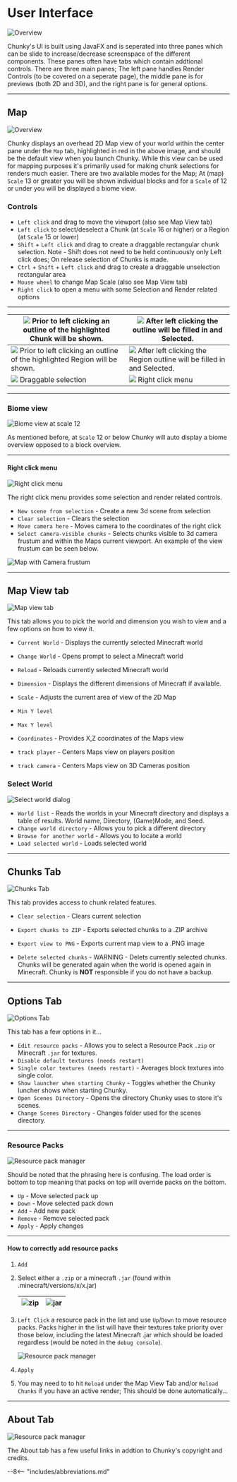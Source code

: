 # User Interface

![Overview](../img/user_interface/overview.png)

Chunky's UI is built using JavaFX and is seperated into three panes which can be slide to increase/decrease screenspace of the different components. These panes often have tabs which contain addtional controls. There are three main panes; The left pane handles Render Controls (to be covered on a seperate page), the middle pane is for previews (both 2D and 3D), and the right pane is for general options.

---

## Map

![Overview](../img/user_interface/map.png)

Chunky displays an overhead 2D Map view of your world within the center pane under the `Map` tab, highlighted in red in the above image, and should be the default view when you launch Chunky. While this view can be used for mapping purposes it's primarily used for making chunk selections for renders much easier. There are two available modes for the Map; At (map) `Scale` 13 or greater you will be shown individual blocks and for a `Scale` of 12 or under you will be displayed a biome view.

### Controls

- `Left click` and drag to move the viewport (also see Map View tab)
- `Left click` to select/deselect a Chunk (at `Scale` 16 or higher) or a Region (at `Scale` 15 or lower)
- `Shift` + `Left click` and drag to create a draggable rectangular chunk selection. Note - Shift does not need to be held continuously only Left click does; On release selection of Chunks is made.
- `Ctrl` + `Shift` + `Left click` and drag to create a draggable unselection rectangular area
- `Mouse wheel` to change Map Scale (also see Map View tab)
- `Right click` to open a menu with some Selection and Render related options

---

<table class="tg">
	<thead>
	  <tr>
		<th class="left"> <img src="../../img/user_interface/chunky_map_chunk_selection0.png"> Prior to left clicking an outline of the highlighted Chunk will be shown.</th>
		<th class="left"> <img src="../../img/user_interface/chunky_map_chunk_selection1.png"> After left clicking the outline will be filled in and Selected.</th>
	  </tr>
	</thead>
	<tbody>
	  <tr>
		<td class="left"> <img src="../../img/user_interface/chunky_map_region_selection0.png"> Prior to left clicking an outline of the highlighted Region will be shown.</td>
		<td class="left"> <img src="../../img/user_interface/chunky_map_region_selection1.png"> After left clicking the Region outline will be filled in and Selected.</td>
	  </tr>
	  <tr>
		<td class="left"> <img src="../../img/user_interface/chunky_map_draggable_selection.png"> Draggable selection</td>
		<td class="left"> <img src="../../img/user_interface/chunky_map_rightclick.png"> Right click menu</td>
	  </tr>
	</tbody>
</table>

---

### Biome view

![Biome view at scale 12](../img/user_interface/map_biome_view.png)

As mentioned before, at `Scale` 12 or below Chunky will auto display a biome overview opposed to a block overview.

---

#### Right click menu

![Right click menu](../img/user_interface/chunky_map_rightclick.png)

The right click menu provides some selection and render related controls.

- `New scene from selection` - Create a new 3d scene from selection
- `Clear selection` - Clears the selection
- `Move camera here` - Moves camera to the coordinates of the right click
- `Select camera-visible chunks` - Selects chunks visible to 3d camera frustum and within the Maps current viewport. An example of the view frustum can be seen below.

![Map with Camera frustum](../img/user_interface/map_camera_frustum.png)

---

## Map View tab

![Map view tab](../img/user_interface/right_pane/map_view_tab.png)

This tab allows you to pick the world and dimension you wish to view and a few options on how to view it.

- `Current World` - Displays the currently selected Minecraft world
- `Change World` - Opens prompt to select a Minecraft world

- `Reload` - Reloads currently selected Minecraft world
- `Dimension` - Displays the different dimensions of Minecraft if available.
- `Scale` - Adjusts the current area of view of the 2D Map
- `Min Y level`
- `Max Y level`
- `Coordinates` - Provides X,Z coordinates of the Maps view
- `track player` - Centers Maps view on players position
- `track camera` - Centers Maps view on 3D Cameras position

### Select World

![Select world dialog](../img/user_interface/right_pane/select_world.png)

- `World list` - Reads the worlds in your Minecraft directory and displays a table of results. World name, Directory, (Game)Mode, and Seed.
- `Change world directory` - Allows you to pick a different directory
- `Browse for another world` - Allows you to locate a world
- `Load selected world` - Loads selected world

---

## Chunks Tab

![Chunks Tab](../img/user_interface/right_pane/chunks_tab.png)

This tab provides access to chunk related features.

- `Clear selection` - Clears current selection

- `Export chunks to ZIP` - Exports selected chunks to a .ZIP archive
- `Export view to PNG` - Exports current map view to a .PNG image

- `Delete selected chunks` - WARNING - Delets currently selected chunks. Chunks will be generated again when the world is opened again in Minecraft. Chunky is **NOT** responsible if you do not have a backup.

---

## Options Tab

![Options Tab](../img/user_interface/right_pane/options_tab.png)

This tab has a few options in it...

- `Edit resource packs` - Allows you to select a Resource Pack `.zip` or Minecraft `.jar` for textures.
- `Disable default textures (needs restart)`
- `Single color textures (needs restart)` - Averages block textures into single color.
- `Show launcher when starting Chunky` - Toggles whether the Chunky luncher shows when starting Chunky.
- `Open Scenes Directory` - Opens the directory Chunky uses to store it's scenes.
- `Change Scenes Directory` - Changes folder used for the scenes directory.

---

### Resource Packs

![Resource pack manager](../img/user_interface/right_pane/chunky_resource_packs0.png)

Should be noted that the phrasing here is confusing. The load order is bottom to top meaning that packs on top will override packs on the bottom.

- `Up` - Move selected pack up
- `Down` - Move selected pack down
- `Add` - Add new pack
- `Remove` - Remove selected pack
- `Apply` - Apply changes

---

#### How to correctly add resource packs

 1. `Add`

 2. Select either a `.zip` or a minecraft `.jar` (found within .minecraft/versions/x/x.jar)

	<table class="tg">
	<thead>
	  <tr>
		<th class="left"> <img src="../../img/user_interface/right_pane/chunky_resource_packs_szip.png" alt="zip"> </th>
		<th class="left"> <img src="../../img/user_interface/right_pane/chunky_resource_packs_sjar.png" alt="jar"> </th>
	  </tr>
	</thead>
	</table>

 3. `Left Click` a resource pack in the list and use `Up`/`Down` to move resource packs. Packs higher in the list will have their textures take priority over those below, including the latest Minecraft .jar which should be loaded regardless (would be noted in the `debug console`).

	![Resource pack manager](../img/user_interface/right_pane/chunky_resource_packs_order.png)

 4. `Apply`

 5. You may need to to hit `Reload` under the Map View Tab and/or `Reload Chunks` if you have an active render; This should be done automatically...

---

## About Tab

![Resource pack manager](../img/user_interface/right_pane/about_tab.png)

The About tab has a few useful links in addtion to Chunky's copyright and credits.

--8<-- "includes/abbreviations.md"
